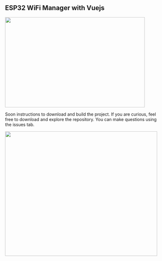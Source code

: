 ## ESP32 WiFi Manager with Vuejs

<img src="https://raw.githubusercontent.com/giobauermeister/esp32-wifi-manager-vuejs/master/repo-image1.png" width="459" height="297" href="">

Soon instructions to download and build the project. If you are curious, feel free to download and explore the repository.
You can make questions using the issues tab.

<img src="https://raw.githubusercontent.com/giobauermeister/esp32-wifi-manager-vuejs/master/repo-image2.png" width="500" height="410" href="">